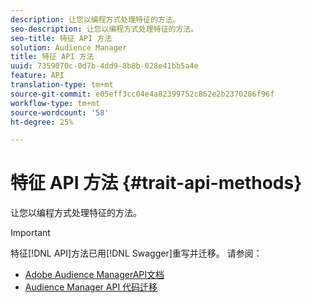 ```yaml
---
description: 让您以编程方式处理特征的方法。
seo-description: 让您以编程方式处理特征的方法。
seo-title: 特征 API 方法
solution: Audience Manager
title: 特征 API 方法
uuid: 7359070c-0d7b-4dd9-8b8b-028e41bb5a4e
feature: API
translation-type: tm+mt
source-git-commit: e05eff3cc04e4a82399752c862e2b2370286f96f
workflow-type: tm+mt
source-wordcount: '58'
ht-degree: 25%

---
```



# 特征 API 方法 {#trait-api-methods}

让您以编程方式处理特征的方法。

>[!IMPORTANT]
>
>特征[!DNL API]方法已用[!DNL Swagger]重写并迁移。 请参阅：
>
>* [Adobe Audience ManagerAPI文档](https://bank.demdex.com/portal/swagger/index.html)
>* [Audience Manager API 代码迁移](../../api/api-swagger-migration.md)